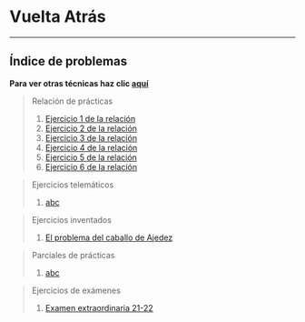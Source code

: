 # Vuelta Atrás

***

## Índice de problemas

**Para ver otras técnicas haz clic [aquí](../README.md)**

> Relación de prácticas
> 1. [Ejercicio 1 de la relación](./relacion1.md)
> 2. [Ejercicio 2 de la relación](./relacion2.md)
> 3. [Ejercicio 3 de la relación](./relacion3.md)
> 4. [Ejercicio 4 de la relación](./relacion4.md)
> 5. [Ejercicio 5 de la relación]()
> 6. [Ejercicio 6 de la relación](./relacion6.md)

> Ejercicios telemáticos
> 1. [abc]()

> Ejercicios inventados
> 1. [El problema del caballo de Ajedez](./problemaCaballo64.md)

> Parciales de prácticas
> 1. [abc]()

> Ejercicios de exámenes
> 1. [Examen extraordinaria 21-22](./examen2122extra.md)